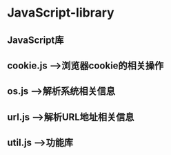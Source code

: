 # JavaScript-library
## JavaScript库

## cookie.js   -->浏览器cookie的相关操作

## os.js       -->解析系统相关信息

## url.js      -->解析URL地址相关信息

## util.js     -->功能库
